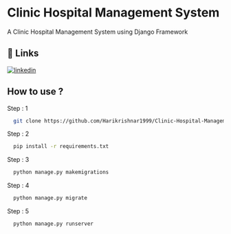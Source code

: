 


# Clinic Hospital Management System

A Clinic Hospital Management System using Django Framework

## 🔗 Links

[![linkedin](https://img.shields.io/badge/linkedin-0A66C2?style=for-the-badge&logo=linkedin&logoColor=white)](https://www.linkedin.com/in/harikrishna-r-87b3ab253/)


## How to use ?

Step : 1

```bash
  git clone https://github.com/Harikrishnar1999/Clinic-Hospital-Management-System-django.git
```
Step : 2

```bash
  pip install -r requirements.txt 
```
Step : 3

```bash
  python manage.py makemigrations
```
Step : 4

```bash
  python manage.py migrate
```
Step : 5

```bash
  python manage.py runserver
```


